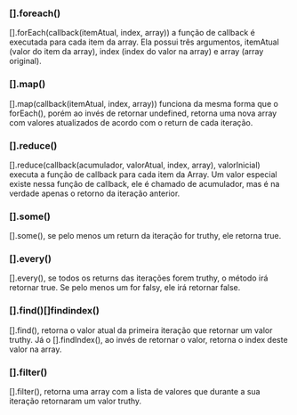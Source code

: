<h3><strong>[].foreach()</strong></h3>
<p>[].forEach(callback(itemAtual, index, array)) a função de callback é executada para cada item da array. Ela possui três argumentos, itemAtual (valor do item da array), index (index do valor na array) e array (array original).
</p>

<h3><strong>[].map()</strong></h3>
<p>[].map(callback(itemAtual, index, array)) funciona da mesma forma que o forEach(), porém ao invés de retornar undefined, retorna uma nova array com valores atualizados de acordo com o return de cada iteração.
</p>

<h3><strong>[].reduce()</strong></h3>
<p>[].reduce(callback(acumulador, valorAtual, index, array), valorInicial) executa a função de callback para cada item da Array. Um valor especial existe nessa função de callback, ele é chamado de acumulador, mas é na verdade apenas o retorno da iteração anterior.
</p>

<h3><strong>[].some()</strong></h3>
<p>[].some(), se pelo menos um return da iteração for truthy, ele retorna true.</p>

<h3><strong>[].every()</strong></h3>
<p>[].every(), se todos os returns das iterações forem truthy, o método irá retornar true. Se pelo menos um for falsy, ele irá retornar false.
</p>

<h3><strong>[].find()</strong><strong>[]findindex()</strong></h3>
<p>[].find(), retorna o valor atual da primeira iteração que retornar um valor truthy. Já o [].findIndex(), ao invés de retornar o valor, retorna o index deste valor na array.
</p>

<h3><strong>[].filter()</strong></h3>
<p>[].filter(), retorna uma array com a lista de valores que durante a sua iteração retornaram um valor truthy.
</p>